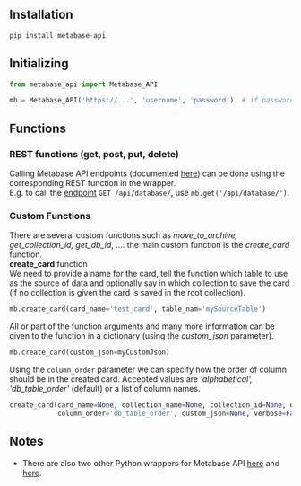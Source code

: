 ## Installation
```python
pip install metabase-api
```

## Initializing
```python
from metabase_api import Metabase_API

mb = Metabase_API('https://...', 'username', 'password')  # if password is not given, it will prompt for password
```
## Functions
### REST functions (get, post, put, delete)
Calling Metabase API endpoints (documented [here](https://github.com/metabase/metabase/blob/master/docs/api-documentation.md)) can be done using the corresponding REST function in the wrapper.  
E.g. to call the [endpoint](https://github.com/metabase/metabase/blob/master/docs/api-documentation.md#get-apidatabase) `GET /api/database/`, use `mb.get('/api/database/')`.

### Custom Functions
There are several custom functions such as *move_to_archive, get_collection_id, get_db_id*, .... the main custom function is the *create_card* function.  
**create_card** function  
We need to provide a name for the card, tell the function which table to use as the source of data and optionally say in which collection to save the card (if no collection is given the card is saved in the root collection).  
```python
mb.create_card(card_name='test_card', table_nam='mySourceTable')
```
All or part of the function arguments and many more information can be given to the function in a dictionary (using the *custom_json* parameter).
```python
mb.create_card(custom_json=myCustomJson)
```
Using the `column_order` parameter we can specify how the order of column should be in the created card. Accepted values are *'alphabetical', 'db_table_order'* (default) or a list of column names.
```python
create_card(card_name=None, collection_name=None, collection_id=None, db_name=None, db_id=None, table_name=None,  table_id=None, 
            column_order='db_table_order', custom_json=None, verbose=False)
````
## Notes
- There are also two other Python wrappers for Metabase API [here](https://github.com/mertsalik/metabasepy) and [here](https://github.com/STUnitas/metabase-py).
